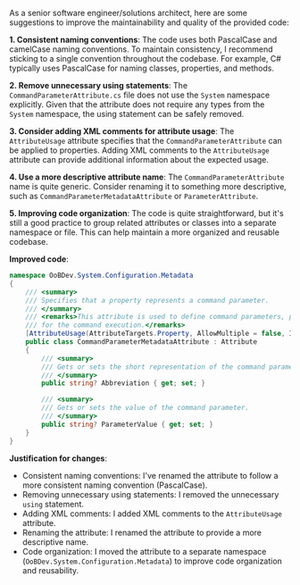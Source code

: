 As a senior software engineer/solutions architect, here are some suggestions to improve the maintainability and quality of the provided code:

**1. Consistent naming conventions**: The code uses both PascalCase and camelCase naming conventions. To maintain consistency, I recommend sticking to a single convention throughout the codebase. For example, C# typically uses PascalCase for naming classes, properties, and methods.

**2. Remove unnecessary using statements**: The `CommandParameterAttribute.cs` file does not use the `System` namespace explicitly. Given that the attribute does not require any types from the `System` namespace, the using statement can be safely removed.

**3. Consider adding XML comments for attribute usage**: The `AttributeUsage` attribute specifies that the `CommandParameterAttribute` can be applied to properties. Adding XML comments to the `AttributeUsage` attribute can provide additional information about the expected usage.

**4. Use a more descriptive attribute name**: The `CommandParameterAttribute` name is quite generic. Consider renaming it to something more descriptive, such as `CommandParameterMetadataAttribute` or `ParameterAttribute`.

**5. Improving code organization**: The code is quite straightforward, but it's still a good practice to group related attributes or classes into a separate namespace or file. This can help maintain a more organized and reusable codebase.

**Improved code**:

```csharp
namespace OoBDev.System.Configuration.Metadata
{
    /// <summary>
    /// Specifies that a property represents a command parameter.
    /// </summary>
    /// <remarks>This attribute is used to define command parameters, providing metadata
    /// for the command execution.</remarks>
    [AttributeUsage(AttributeTargets.Property, AllowMultiple = false, Inherited = false)]
    public class CommandParameterMetadataAttribute : Attribute
    {
        /// <summary>
        /// Gets or sets the short representation of the command parameter.
        /// </summary>
        public string? Abbreviation { get; set; }

        /// <summary>
        /// Gets or sets the value of the command parameter.
        /// </summary>
        public string? ParameterValue { get; set; }
    }
}
```

**Justification for changes**:

* Consistent naming conventions: I've renamed the attribute to follow a more consistent naming convention (PascalCase).
* Removing unnecessary using statements: I removed the unnecessary `using` statement.
* Adding XML comments: I added XML comments to the `AttributeUsage` attribute.
* Renaming the attribute: I renamed the attribute to provide a more descriptive name.
* Code organization: I moved the attribute to a separate namespace (`OoBDev.System.Configuration.Metadata`) to improve code organization and reusability.